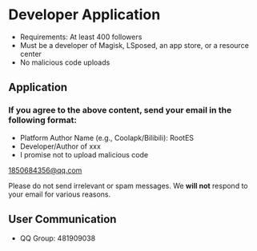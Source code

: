# Developer Application

- Requirements: At least 400 followers
- Must be a developer of Magisk, LSposed, an app store, or a resource center
- No malicious code uploads

## Application
### If you agree to the above content, send your email in the following format:
- Platform Author Name (e.g., Coolapk/Bilibili): RootES
- Developer/Author of xxx
- I promise not to upload malicious code

[1850684356@qq.com](mailto:1850684356@gmail.com)

Please do not send irrelevant or spam messages. We **will not** respond to your email for various reasons.

## User Communication

- QQ Group: 481909038
